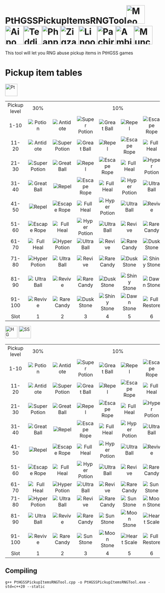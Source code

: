 # PtHGSSPickupItemsRNGTool<img src="https://github.com/PokeAPI/sprites/blob/master/sprites/pokemon/versions/generation-viii/icons/52.png" title="Meowth" width="60"><img src="https://github.com/PokeAPI/sprites/blob/master/sprites/pokemon/versions/generation-viii/icons/190.png" title="Aipom" width="60"><img src="https://github.com/PokeAPI/sprites/blob/master/sprites/pokemon/versions/generation-viii/icons/216.png" title="Teddiursa" width="60"><img src="https://github.com/PokeAPI/sprites/blob/master/sprites/pokemon/versions/generation-viii/icons/231.png" title="Phanpy" width="60"><img src="https://github.com/PokeAPI/sprites/blob/master/sprites/pokemon/versions/generation-viii/icons/263.png" title="Zigzagoon" width="60"><img src="https://github.com/PokeAPI/sprites/blob/master/sprites/pokemon/versions/generation-viii/icons/264.png" title="Linoone" width="60"><img src="https://github.com/PokeAPI/sprites/blob/master/sprites/pokemon/versions/generation-viii/icons/417.png" title="Pachirisu" width="60"><img src="https://github.com/PokeAPI/sprites/blob/master/sprites/pokemon/versions/generation-viii/icons/424.png" title="Ambipom" width="60"><img src="https://github.com/PokeAPI/sprites/blob/master/sprites/pokemon/versions/generation-viii/icons/446.png" title="Munchlax" width="60">

This tool will let you RNG abuse pickup items in PtHGSS games

# Pickup item tables
<img src="https://github.com/Real96/DPPtHoneyTreeRNGTool/assets/20956021/a5509f23-652f-4433-90f8-d97b7881802b" title="Pt" width="40">
<table>
  <tr align="center">
    <td>
      Pickup level
    </td>
    <td>
      30%
    </td>
    <td colspan="6">
      10%
    </td>
    <td colspan="2">
      4%
    </td>
    <td colspan="2">
      1%
    </td>
  </tr>
  <tr align="center">
    <td>1-10</td>
    <td><img src="https://github.com/pokeapi/sprites/blob/master/sprites/items/potion.png" title="Potion"></td>
    <td><img src="https://github.com/pokeapi/sprites/blob/master/sprites/items/antidote.png" title="Antidote"></td>
    <td><img src="https://github.com/pokeapi/sprites/blob/master/sprites/items/super-potion.png" title="Super Potion"></td>
    <td><img src="https://github.com/pokeapi/sprites/blob/master/sprites/items/great-ball.png" title="Great Ball"></td>
    <td><img src="https://github.com/pokeapi/sprites/blob/master/sprites/items/repel.png" title="Repel"></td>
    <td><img src="https://github.com/pokeapi/sprites/blob/master/sprites/items/escape-rope.png" title="Escape Rope"></td>
    <td><img src="https://github.com/pokeapi/sprites/blob/master/sprites/items/full-heal.png" title="Full Heal"></td>
    <td><img src="https://github.com/pokeapi/sprites/blob/master/sprites/items/hyper-potion.png" title="Hyper Potion"></td>
    <td><img src="https://github.com/pokeapi/sprites/blob/master/sprites/items/ultra-ball.png" title="Ultra Ball"></td>
    <td><img src="https://github.com/pokeapi/sprites/blob/master/sprites/items/nugget.png" title="Nugget"></td>
    <td><img src="https://github.com/pokeapi/sprites/blob/master/sprites/items/hyper-potion.png" title="Hyper Potion"></td>
  </tr>
  <tr align="center">
    <td>11-20</td>
    <td><img src="https://github.com/pokeapi/sprites/blob/master/sprites/items/antidote.png" title="Antidote"></td>
    <td><img src="https://github.com/pokeapi/sprites/blob/master/sprites/items/super-potion.png" title="Super Potion"></td>
    <td><img src="https://github.com/pokeapi/sprites/blob/master/sprites/items/great-ball.png" title="Great Ball"></td>
    <td><img src="https://github.com/pokeapi/sprites/blob/master/sprites/items/repel.png" title="Repel"></td>
    <td><img src="https://github.com/pokeapi/sprites/blob/master/sprites/items/escape-rope.png" title="Escape Rope"></td>
    <td><img src="https://github.com/pokeapi/sprites/blob/master/sprites/items/full-heal.png" title="Full Heal"></td>
    <td><img src="https://github.com/pokeapi/sprites/blob/master/sprites/items/hyper-potion.png" title="Hyper Potion"></td>
    <td><img src="https://github.com/pokeapi/sprites/blob/master/sprites/items/ultra-ball.png" title="Ultra Ball"></td>
    <td><img src="https://github.com/pokeapi/sprites/blob/master/sprites/items/revive.png" title="Revive"></td>
    <td><img src="https://github.com/pokeapi/sprites/blob/master/sprites/items/kings-rock.png" title="King's Rock"></td>
    <td><img src="https://github.com/pokeapi/sprites/blob/master/sprites/items/nugget.png" title="Nugget"></td>
  </tr>
  <tr align="center">
    <td>21-30</td>
    <td><img src="https://github.com/pokeapi/sprites/blob/master/sprites/items/super-potion.png" title="Super Potion"></td>
    <td><img src="https://github.com/pokeapi/sprites/blob/master/sprites/items/great-ball.png" title="Great Ball"></td>
    <td><img src="https://github.com/pokeapi/sprites/blob/master/sprites/items/repel.png" title="Repel"></td>
    <td><img src="https://github.com/pokeapi/sprites/blob/master/sprites/items/escape-rope.png" title="Escape Rope"></td>
    <td><img src="https://github.com/pokeapi/sprites/blob/master/sprites/items/full-heal.png" title="Full Heal"></td>
    <td><img src="https://github.com/pokeapi/sprites/blob/master/sprites/items/hyper-potion.png" title="Hyper Potion"></td>
    <td><img src="https://github.com/pokeapi/sprites/blob/master/sprites/items/ultra-ball.png" title="Ultra Ball"></td>
    <td><img src="https://github.com/pokeapi/sprites/blob/master/sprites/items/revive.png" title="Revive"></td>
    <td><img src="https://github.com/pokeapi/sprites/blob/master/sprites/items/rare-candy.png" title="Rare Candy"></td>
    <td><img src="https://github.com/pokeapi/sprites/blob/master/sprites/items/full-restore.png" title="Full Restore"></td>
    <td><img src="https://github.com/pokeapi/sprites/blob/master/sprites/items/kings-rock.png" title="King's Rock"></td>
  </tr>
  <tr align="center">
    <td>31-40</td>
    <td><img src="https://github.com/pokeapi/sprites/blob/master/sprites/items/great-ball.png" title="Great Ball"></td>
    <td><img src="https://github.com/pokeapi/sprites/blob/master/sprites/items/repel.png" title="Repel"></td>
    <td><img src="https://github.com/pokeapi/sprites/blob/master/sprites/items/escape-rope.png" title="Escape Rope"></td>
    <td><img src="https://github.com/pokeapi/sprites/blob/master/sprites/items/full-heal.png" title="Full Heal"></td>
    <td><img src="https://github.com/pokeapi/sprites/blob/master/sprites/items/hyper-potion.png" title="Hyper Potion"></td>
    <td><img src="https://github.com/pokeapi/sprites/blob/master/sprites/items/ultra-ball.png" title="Ultra Ball"></td>
    <td><img src="https://github.com/pokeapi/sprites/blob/master/sprites/items/revive.png" title="Revive"></td>
    <td><img src="https://github.com/pokeapi/sprites/blob/master/sprites/items/rare-candy.png" title="Rare Candy"></td>
    <td><img src="https://github.com/pokeapi/sprites/blob/master/sprites/items/dusk-stone.png" title="Dusk Stone"></td>
    <td><img src="https://github.com/pokeapi/sprites/blob/master/sprites/items/ether.png" title="Ether"></td>
    <td><img src="https://github.com/pokeapi/sprites/blob/master/sprites/items/full-restore.png" title="Full Restore"></td>
  </tr>
  <tr align="center">
    <td>41-50</td>
    <td><img src="https://github.com/pokeapi/sprites/blob/master/sprites/items/repel.png" title="Repel"></td>
    <td><img src="https://github.com/pokeapi/sprites/blob/master/sprites/items/escape-rope.png" title="Escape Rope"></td>
    <td><img src="https://github.com/pokeapi/sprites/blob/master/sprites/items/full-heal.png" title="Full Heal"></td>
    <td><img src="https://github.com/pokeapi/sprites/blob/master/sprites/items/hyper-potion.png" title="Hyper Potion"></td>
    <td><img src="https://github.com/pokeapi/sprites/blob/master/sprites/items/ultra-ball.png" title="Ultra Ball"></td>
    <td><img src="https://github.com/pokeapi/sprites/blob/master/sprites/items/revive.png" title="Revive"></td>
    <td><img src="https://github.com/pokeapi/sprites/blob/master/sprites/items/rare-candy.png" title="Rare Candy"></td>
    <td><img src="https://github.com/pokeapi/sprites/blob/master/sprites/items/dusk-stone.png" title="Dusk Stone"></td>
    <td><img src="https://github.com/pokeapi/sprites/blob/master/sprites/items/shiny-stone.png" title="Shiny Stone"></td>
    <td><img src="https://github.com/pokeapi/sprites/blob/master/sprites/items/white-herb.png" title="White Herb"></td>
    <td><img src="https://github.com/pokeapi/sprites/blob/master/sprites/items/ether.png" title="Ether"></td>
  </tr>
  <tr align="center">
    <td>51-60</td>
    <td><img src="https://github.com/pokeapi/sprites/blob/master/sprites/items/escape-rope.png" title="Escape Rope"></td>
    <td><img src="https://github.com/pokeapi/sprites/blob/master/sprites/items/full-heal.png" title="Full Heal"></td>
    <td><img src="https://github.com/pokeapi/sprites/blob/master/sprites/items/hyper-potion.png" title="Hyper Potion"></td>
    <td><img src="https://github.com/pokeapi/sprites/blob/master/sprites/items/ultra-ball.png" title="Ultra Ball"></td>
    <td><img src="https://github.com/pokeapi/sprites/blob/master/sprites/items/revive.png" title="Revive"></td>
    <td><img src="https://github.com/pokeapi/sprites/blob/master/sprites/items/rare-candy.png" title="Rare Candy"></td>
    <td><img src="https://github.com/pokeapi/sprites/blob/master/sprites/items/dusk-stone.png" title="Dusk Stone"></td>
    <td><img src="https://github.com/pokeapi/sprites/blob/master/sprites/items/shiny-stone.png" title="Shiny Stone"></td>
    <td><img src="https://github.com/pokeapi/sprites/blob/master/sprites/items/dawn-stone.png" title="Dawn Stone"></td>
    <td><img src="https://github.com/pokeapi/sprites/blob/master/sprites/items/tm-psychic.png" title="TM44 (Rest)"></td>
    <td><img src="https://github.com/pokeapi/sprites/blob/master/sprites/items/white-herb.png" title="White Herb"></td>
  </tr>
  <tr align="center">
    <td>61-70</td>
    <td><img src="https://github.com/pokeapi/sprites/blob/master/sprites/items/full-heal.png" title="Full Heal"></td>
    <td><img src="https://github.com/pokeapi/sprites/blob/master/sprites/items/hyper-potion.png" title="Hyper Potion"></td>
    <td><img src="https://github.com/pokeapi/sprites/blob/master/sprites/items/ultra-ball.png" title="Ultra Ball"></td>
    <td><img src="https://github.com/pokeapi/sprites/blob/master/sprites/items/revive.png" title="Revive"></td>
    <td><img src="https://github.com/pokeapi/sprites/blob/master/sprites/items/rare-candy.png" title="Rare Candy"></td>
    <td><img src="https://github.com/pokeapi/sprites/blob/master/sprites/items/dusk-stone.png" title="Dusk Stone"></td>
    <td><img src="https://github.com/pokeapi/sprites/blob/master/sprites/items/shiny-stone.png" title="Shiny Stone"></td>
    <td><img src="https://github.com/pokeapi/sprites/blob/master/sprites/items/dawn-stone.png" title="Dawn Stone"></td>
    <td><img src="https://github.com/pokeapi/sprites/blob/master/sprites/items/full-restore.png" title="Full Restore"></td>
    <td><img src="https://github.com/pokeapi/sprites/blob/master/sprites/items/elixir.png" title="Elixir"></td>
    <td><img src="https://github.com/pokeapi/sprites/blob/master/sprites/items/tm-psychic.png" title="TM44 (Rest)"></td>
  </tr>
  <tr align="center">
    <td>71-80</td>
    <td><img src="https://github.com/pokeapi/sprites/blob/master/sprites/items/hyper-potion.png" title="Hyper Potion"></td>
    <td><img src="https://github.com/pokeapi/sprites/blob/master/sprites/items/ultra-ball.png" title="Ultra Ball"></td>
    <td><img src="https://github.com/pokeapi/sprites/blob/master/sprites/items/revive.png" title="Revive"></td>
    <td><img src="https://github.com/pokeapi/sprites/blob/master/sprites/items/rare-candy.png" title="Rare Candy"></td>
    <td><img src="https://github.com/pokeapi/sprites/blob/master/sprites/items/dusk-stone.png" title="Dusk Stone"></td>
    <td><img src="https://github.com/pokeapi/sprites/blob/master/sprites/items/shiny-stone.png" title="Shiny Stone"></td>
    <td><img src="https://github.com/pokeapi/sprites/blob/master/sprites/items/dawn-stone.png" title="Dawn Stone"></td>
    <td><img src="https://github.com/pokeapi/sprites/blob/master/sprites/items/full-restore.png" title="Full Restore"></td>
    <td><img src="https://github.com/pokeapi/sprites/blob/master/sprites/items/max-revive.png" title="Max Revive"></td>
    <td><img src="https://github.com/pokeapi/sprites/blob/master/sprites/items/tm-fighting.png" title="TM01 (Focus Punch)"></td>
    <td><img src="https://github.com/pokeapi/sprites/blob/master/sprites/items/elixir.png" title="Elixir"></td>
  </tr>
  <tr align="center">
    <td>81-90</td>
    <td><img src="https://github.com/pokeapi/sprites/blob/master/sprites/items/ultra-ball.png" title="Ultra Ball"></td>
    <td><img src="https://github.com/pokeapi/sprites/blob/master/sprites/items/revive.png" title="Revive"></td>
    <td><img src="https://github.com/pokeapi/sprites/blob/master/sprites/items/rare-candy.png" title="Rare Candy"></td>
    <td><img src="https://github.com/pokeapi/sprites/blob/master/sprites/items/dusk-stone.png" title="Dusk Stone"></td>
    <td><img src="https://github.com/pokeapi/sprites/blob/master/sprites/items/shiny-stone.png" title="Shiny Stone"></td>
    <td><img src="https://github.com/pokeapi/sprites/blob/master/sprites/items/dawn-stone.png" title="Dawn Stone"></td>
    <td><img src="https://github.com/pokeapi/sprites/blob/master/sprites/items/full-restore.png" title="Full Restore"></td>
    <td><img src="https://github.com/pokeapi/sprites/blob/master/sprites/items/max-revive.png" title="Max Revive"></td>
    <td><img src="https://github.com/pokeapi/sprites/blob/master/sprites/items/pp-up.png" title="PP Up"></td>
    <td><img src="https://github.com/pokeapi/sprites/blob/master/sprites/items/leftovers.png" title="Leftovers"></td>
    <td><img src="https://github.com/pokeapi/sprites/blob/master/sprites/items/tm-fighting.png" title="TM01 (Focus Punch)"></td>
  </tr>
  <tr align="center">
    <td>91-100</td>
    <td><img src="https://github.com/pokeapi/sprites/blob/master/sprites/items/revive.png" title="Revive"></td>
    <td><img src="https://github.com/pokeapi/sprites/blob/master/sprites/items/rare-candy.png" title="Rare Candy"></td>
    <td><img src="https://github.com/pokeapi/sprites/blob/master/sprites/items/dusk-stone.png" title="Dusk Stone"></td>
    <td><img src="https://github.com/pokeapi/sprites/blob/master/sprites/items/shiny-stone.png" title="Shiny Stone"></td>
    <td><img src="https://github.com/pokeapi/sprites/blob/master/sprites/items/dawn-stone.png" title="Dawn Stone"></td>
    <td><img src="https://github.com/pokeapi/sprites/blob/master/sprites/items/full-restore.png" title="Full Restore"></td>
    <td><img src="https://github.com/pokeapi/sprites/blob/master/sprites/items/max-revive.png" title="Max Revive"></td>
    <td><img src="https://github.com/pokeapi/sprites/blob/master/sprites/items/pp-up.png" title="PP Up"></td>
    <td><img src="https://github.com/pokeapi/sprites/blob/master/sprites/items/max-elixir.png" title="Max Elixir"></td>
    <td><img src="https://github.com/pokeapi/sprites/blob/master/sprites/items/tm-ground.png" title="TM26 (Earthquake)"></td>
    <td><img src="https://github.com/pokeapi/sprites/blob/master/sprites/items/leftovers.png" title="Leftovers"></td>
  </tr>
  <tr align="center">
    <td>Slot</td>
    <td>1</td>
    <td>2</td>
    <td>3</td>
    <td>4</td>
    <td>5</td>
    <td>6</td>
    <td>7</td>
    <td>8</td>
    <td>9</td>
    <td>10</td>
    <td>11</td>
  </tr>
</table>

<img src="https://github.com/Real96/HGSSRockSmashItemsRNGTool/assets/20956021/73eef51d-77e2-454e-a8ee-db7f962f74fb" title="HG" width="40">
<img src="https://github.com/Real96/HGSSRockSmashItemsRNGTool/assets/20956021/5dc9d411-cc38-494e-b8d6-fdca647424d5" title="SS" width="40">
<table>
  <tr align="center">
    <td>
      Pickup level
    </td>
    <td>
      30%
    </td>
    <td colspan="6">
      10%
    </td>
    <td colspan="2">
      4%
    </td>
    <td colspan="2">
      1%
    </td>
  </tr>
  <tr align="center">
    <td>1-10</td>
    <td><img src="https://github.com/pokeapi/sprites/blob/master/sprites/items/potion.png" title="Potion"></td>
    <td><img src="https://github.com/pokeapi/sprites/blob/master/sprites/items/antidote.png" title="Antidote"></td>
    <td><img src="https://github.com/pokeapi/sprites/blob/master/sprites/items/super-potion.png" title="Super Potion"></td>
    <td><img src="https://github.com/pokeapi/sprites/blob/master/sprites/items/great-ball.png" title="Great Ball"></td>
    <td><img src="https://github.com/pokeapi/sprites/blob/master/sprites/items/repel.png" title="Repel"></td>
    <td><img src="https://github.com/pokeapi/sprites/blob/master/sprites/items/escape-rope.png" title="Escape Rope"></td>
    <td><img src="https://github.com/pokeapi/sprites/blob/master/sprites/items/full-heal.png" title="Full Heal"></td>
    <td><img src="https://github.com/pokeapi/sprites/blob/master/sprites/items/hyper-potion.png" title="Hyper Potion"></td>
    <td><img src="https://github.com/pokeapi/sprites/blob/master/sprites/items/ultra-ball.png" title="Ultra Ball"></td>
    <td><img src="https://github.com/pokeapi/sprites/blob/master/sprites/items/nugget.png" title="Nugget"></td>
    <td><img src="https://github.com/pokeapi/sprites/blob/master/sprites/items/hyper-potion.png" title="Hyper Potion"></td>
  </tr>
  <tr align="center">
    <td>11-20</td>
    <td><img src="https://github.com/pokeapi/sprites/blob/master/sprites/items/antidote.png" title="Antidote"></td>
    <td><img src="https://github.com/pokeapi/sprites/blob/master/sprites/items/super-potion.png" title="Super Potion"></td>
    <td><img src="https://github.com/pokeapi/sprites/blob/master/sprites/items/great-ball.png" title="Great Ball"></td>
    <td><img src="https://github.com/pokeapi/sprites/blob/master/sprites/items/repel.png" title="Repel"></td>
    <td><img src="https://github.com/pokeapi/sprites/blob/master/sprites/items/escape-rope.png" title="Escape Rope"></td>
    <td><img src="https://github.com/pokeapi/sprites/blob/master/sprites/items/full-heal.png" title="Full Heal"></td>
    <td><img src="https://github.com/pokeapi/sprites/blob/master/sprites/items/hyper-potion.png" title="Hyper Potion"></td>
    <td><img src="https://github.com/pokeapi/sprites/blob/master/sprites/items/ultra-ball.png" title="Ultra Ball"></td>
    <td><img src="https://github.com/pokeapi/sprites/blob/master/sprites/items/revive.png" title="Revive"></td>
    <td><img src="https://github.com/pokeapi/sprites/blob/master/sprites/items/kings-rock.png" title="King's Rock"></td>
    <td><img src="https://github.com/pokeapi/sprites/blob/master/sprites/items/nugget.png" title="Nugget"></td>
  </tr>
  <tr align="center">
    <td>21-30</td>
    <td><img src="https://github.com/pokeapi/sprites/blob/master/sprites/items/super-potion.png" title="Super Potion"></td>
    <td><img src="https://github.com/pokeapi/sprites/blob/master/sprites/items/great-ball.png" title="Great Ball"></td>
    <td><img src="https://github.com/pokeapi/sprites/blob/master/sprites/items/repel.png" title="Repel"></td>
    <td><img src="https://github.com/pokeapi/sprites/blob/master/sprites/items/escape-rope.png" title="Escape Rope"></td>
    <td><img src="https://github.com/pokeapi/sprites/blob/master/sprites/items/full-heal.png" title="Full Heal"></td>
    <td><img src="https://github.com/pokeapi/sprites/blob/master/sprites/items/hyper-potion.png" title="Hyper Potion"></td>
    <td><img src="https://github.com/pokeapi/sprites/blob/master/sprites/items/ultra-ball.png" title="Ultra Ball"></td>
    <td><img src="https://github.com/pokeapi/sprites/blob/master/sprites/items/revive.png" title="Revive"></td>
    <td><img src="https://github.com/pokeapi/sprites/blob/master/sprites/items/rare-candy.png" title="Rare Candy"></td>
    <td><img src="https://github.com/pokeapi/sprites/blob/master/sprites/items/full-restore.png" title="Full Restore"></td>
    <td><img src="https://github.com/pokeapi/sprites/blob/master/sprites/items/kings-rock.png" title="King's Rock"></td>
  </tr>
  <tr align="center">
    <td>31-40</td>
    <td><img src="https://github.com/pokeapi/sprites/blob/master/sprites/items/great-ball.png" title="Great Ball"></td>
    <td><img src="https://github.com/pokeapi/sprites/blob/master/sprites/items/repel.png" title="Repel"></td>
    <td><img src="https://github.com/pokeapi/sprites/blob/master/sprites/items/escape-rope.png" title="Escape Rope"></td>
    <td><img src="https://github.com/pokeapi/sprites/blob/master/sprites/items/full-heal.png" title="Full Heal"></td>
    <td><img src="https://github.com/pokeapi/sprites/blob/master/sprites/items/hyper-potion.png" title="Hyper Potion"></td>
    <td><img src="https://github.com/pokeapi/sprites/blob/master/sprites/items/ultra-ball.png" title="Ultra Ball"></td>
    <td><img src="https://github.com/pokeapi/sprites/blob/master/sprites/items/revive.png" title="Revive"></td>
    <td><img src="https://github.com/pokeapi/sprites/blob/master/sprites/items/rare-candy.png" title="Rare Candy"></td>
    <td><img src="https://github.com/pokeapi/sprites/blob/master/sprites/items/sun-stone.png" title="Sun Stone"></td>
    <td><img src="https://github.com/pokeapi/sprites/blob/master/sprites/items/ether.png" title="Ether"></td>
    <td><img src="https://github.com/pokeapi/sprites/blob/master/sprites/items/full-restore.png" title="Full Restore"></td>
  </tr>
  <tr align="center">
    <td>41-50</td>
    <td><img src="https://github.com/pokeapi/sprites/blob/master/sprites/items/repel.png" title="Repel"></td>
    <td><img src="https://github.com/pokeapi/sprites/blob/master/sprites/items/escape-rope.png" title="Escape Rope"></td>
    <td><img src="https://github.com/pokeapi/sprites/blob/master/sprites/items/full-heal.png" title="Full Heal"></td>
    <td><img src="https://github.com/pokeapi/sprites/blob/master/sprites/items/hyper-potion.png" title="Hyper Potion"></td>
    <td><img src="https://github.com/pokeapi/sprites/blob/master/sprites/items/ultra-ball.png" title="Ultra Ball"></td>
    <td><img src="https://github.com/pokeapi/sprites/blob/master/sprites/items/revive.png" title="Revive"></td>
    <td><img src="https://github.com/pokeapi/sprites/blob/master/sprites/items/rare-candy.png" title="Rare Candy"></td>
    <td><img src="https://github.com/pokeapi/sprites/blob/master/sprites/items/sun-stone.png" title="Sun Stone"></td>
    <td><img src="https://github.com/pokeapi/sprites/blob/master/sprites/items/moon-stone.png" title="Moon Stone"></td>
    <td><img src="https://github.com/pokeapi/sprites/blob/master/sprites/items/iron-ball.png" title="Iron Ball"></td>
    <td><img src="https://github.com/pokeapi/sprites/blob/master/sprites/items/ether.png" title="Ether"></td>
  </tr>
  <tr align="center">
    <td>51-60</td>
    <td><img src="https://github.com/pokeapi/sprites/blob/master/sprites/items/escape-rope.png" title="Escape Rope"></td>
    <td><img src="https://github.com/pokeapi/sprites/blob/master/sprites/items/full-heal.png" title="Full Heal"></td>
    <td><img src="https://github.com/pokeapi/sprites/blob/master/sprites/items/hyper-potion.png" title="Hyper Potion"></td>
    <td><img src="https://github.com/pokeapi/sprites/blob/master/sprites/items/ultra-ball.png" title="Ultra Ball"></td>
    <td><img src="https://github.com/pokeapi/sprites/blob/master/sprites/items/revive.png" title="Revive"></td>
    <td><img src="https://github.com/pokeapi/sprites/blob/master/sprites/items/rare-candy.png" title="Rare Candy"></td>
    <td><img src="https://github.com/pokeapi/sprites/blob/master/sprites/items/sun-stone.png" title="Sun Stone"></td>
    <td><img src="https://github.com/pokeapi/sprites/blob/master/sprites/items/moon-stone.png" title="Moon Stone"></td>
    <td><img src="https://github.com/pokeapi/sprites/blob/master/sprites/items/heart-scale.png" title="Heart Scale"></td>
    <td><img src="https://github.com/pokeapi/sprites/blob/master/sprites/items/tm-dark.png" title="TM56 (Fling)"></td>
    <td><img src="https://github.com/pokeapi/sprites/blob/master/sprites/items/iron-ball.png" title="Iron Ball"></td>
  </tr>
  <tr align="center">
    <td>61-70</td>
    <td><img src="https://github.com/pokeapi/sprites/blob/master/sprites/items/full-heal.png" title="Full Heal"></td>
    <td><img src="https://github.com/pokeapi/sprites/blob/master/sprites/items/hyper-potion.png" title="Hyper Potion"></td>
    <td><img src="https://github.com/pokeapi/sprites/blob/master/sprites/items/ultra-ball.png" title="Ultra Ball"></td>
    <td><img src="https://github.com/pokeapi/sprites/blob/master/sprites/items/revive.png" title="Revive"></td>
    <td><img src="https://github.com/pokeapi/sprites/blob/master/sprites/items/rare-candy.png" title="Rare Candy"></td>
    <td><img src="https://github.com/pokeapi/sprites/blob/master/sprites/items/sun-stone.png" title="Sun Stone"></td>
    <td><img src="https://github.com/pokeapi/sprites/blob/master/sprites/items/moon-stone.png" title="Moon Stone"></td>
    <td><img src="https://github.com/pokeapi/sprites/blob/master/sprites/items/heart-scale.png" title="Heart Scale"></td>
    <td><img src="https://github.com/pokeapi/sprites/blob/master/sprites/items/full-restore.png" title="Full Restore"></td>
    <td><img src="https://github.com/pokeapi/sprites/blob/master/sprites/items/elixir.png" title="Elixir"></td>
    <td><img src="https://github.com/pokeapi/sprites/blob/master/sprites/items/tm-dark.png" title="TM56 (Fling)"></td>
  </tr>
  <tr align="center">
    <td>71-80</td>
    <td><img src="https://github.com/pokeapi/sprites/blob/master/sprites/items/hyper-potion.png" title="Hyper Potion"></td>
    <td><img src="https://github.com/pokeapi/sprites/blob/master/sprites/items/ultra-ball.png" title="Ultra Ball"></td>
    <td><img src="https://github.com/pokeapi/sprites/blob/master/sprites/items/revive.png" title="Revive"></td>
    <td><img src="https://github.com/pokeapi/sprites/blob/master/sprites/items/rare-candy.png" title="Rare Candy"></td>
    <td><img src="https://github.com/pokeapi/sprites/blob/master/sprites/items/sun-stone.png" title="Sun Stone"></td>
    <td><img src="https://github.com/pokeapi/sprites/blob/master/sprites/items/moon-stone.png" title="Moon Stone"></td>
    <td><img src="https://github.com/pokeapi/sprites/blob/master/sprites/items/heart-scale.png" title="Heart Scale"></td>
    <td><img src="https://github.com/pokeapi/sprites/blob/master/sprites/items/full-restore.png" title="Full Restore"></td>
    <td><img src="https://github.com/pokeapi/sprites/blob/master/sprites/items/max-revive.png" title="Max Revive"></td>
    <td><img src="https://github.com/pokeapi/sprites/blob/master/sprites/items/tm-grass.png" title="TM86 (Grass Knot)"></td>
    <td><img src="https://github.com/pokeapi/sprites/blob/master/sprites/items/elixir.png" title="Elixir"></td>
  </tr>
  <tr align="center">
    <td>81-90</td>
    <td><img src="https://github.com/pokeapi/sprites/blob/master/sprites/items/ultra-ball.png" title="Ultra Ball"></td>
    <td><img src="https://github.com/pokeapi/sprites/blob/master/sprites/items/revive.png" title="Revive"></td>
    <td><img src="https://github.com/pokeapi/sprites/blob/master/sprites/items/rare-candy.png" title="Rare Candy"></td>
    <td><img src="https://github.com/pokeapi/sprites/blob/master/sprites/items/sun-stone.png" title="Sun Stone"></td>
    <td><img src="https://github.com/pokeapi/sprites/blob/master/sprites/items/moon-stone.png" title="Moon Stone"></td>
    <td><img src="https://github.com/pokeapi/sprites/blob/master/sprites/items/heart-scale.png" title="Heart Scale"></td>
    <td><img src="https://github.com/pokeapi/sprites/blob/master/sprites/items/full-restore.png" title="Full Restore"></td>
    <td><img src="https://github.com/pokeapi/sprites/blob/master/sprites/items/max-revive.png" title="Max Revive"></td>
    <td><img src="https://github.com/pokeapi/sprites/blob/master/sprites/items/pp-up.png" title="PP Up"></td>
    <td><img src="https://github.com/pokeapi/sprites/blob/master/sprites/items/leftovers.png" title="Leftovers"></td>
    <td><img src="https://github.com/pokeapi/sprites/blob/master/sprites/items/tm-grass.png" title="TM86 (Grass Knot)"></td>
  </tr>
  <tr align="center">
    <td>91-100</td>
    <td><img src="https://github.com/pokeapi/sprites/blob/master/sprites/items/revive.png" title="Revive"></td>
    <td><img src="https://github.com/pokeapi/sprites/blob/master/sprites/items/rare-candy.png" title="Rare Candy"></td>
    <td><img src="https://github.com/pokeapi/sprites/blob/master/sprites/items/sun-stone.png" title="Sun Stone"></td>
    <td><img src="https://github.com/pokeapi/sprites/blob/master/sprites/items/moon-stone.png" title="Moon Stone"></td>
    <td><img src="https://github.com/pokeapi/sprites/blob/master/sprites/items/heart-scale.png" title="Heart Scale"></td>
    <td><img src="https://github.com/pokeapi/sprites/blob/master/sprites/items/full-restore.png" title="Full Restore"></td>
    <td><img src="https://github.com/pokeapi/sprites/blob/master/sprites/items/max-revive.png" title="Max Revive"></td>
    <td><img src="https://github.com/pokeapi/sprites/blob/master/sprites/items/pp-up.png" title="PP Up"></td>
    <td><img src="https://github.com/pokeapi/sprites/blob/master/sprites/items/max-elixir.png" title="Max Elixir"></td>
    <td><img src="https://github.com/pokeapi/sprites/blob/master/sprites/items/tm-ground.png" title="TM26 (Earthquake)"></td>
    <td><img src="https://github.com/pokeapi/sprites/blob/master/sprites/items/leftovers.png" title="Leftovers"></td>
  </tr>
  <tr align="center">
    <td>Slot</td>
    <td>1</td>
    <td>2</td>
    <td>3</td>
    <td>4</td>
    <td>5</td>
    <td>6</td>
    <td>7</td>
    <td>8</td>
    <td>9</td>
    <td>10</td>
    <td>11</td>
  </tr>
</table>

## Compiling
```
g++ PtHGSSPickupItemsRNGTool.cpp -o PtHGSSPickupItemsRNGTool.exe -std=c++20 --static
```
